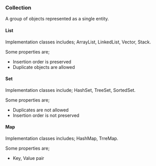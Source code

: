 
### Collection

A group of objects represented as a single entity.

#### List
  
Implementation classes includes; ArrayList, LinkedList, Vector, Stack.

Some properties are;
 - Insertion order is preserved
 - Duplicate objects are allowed


#### Set

Implementation classes include; HashSet, TreeSet, SortedSet.

Some properties are;
 - Duplicates are not allowed
 - Insertion order is not preserved


#### Map

Implementation classes includes; HashMap, TrreMap.

Some properties are;
- Key, Value pair
